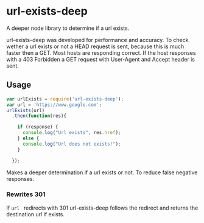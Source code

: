 # url-exists-deep

A deeper node library to determine if a url exists.

url-exists-deep was developed for performance and accuracy. To check wether a url
exists or not a HEAD request is sent, because this is much faster then a GET.
Most hosts are responding correct. If the host responses with a 403 Forbidden a GET
request with User-Agent and Accept header is sent.  

## Usage

```javascript
var urlExists = require('url-exists-deep');
var url = 'https://www.google.com';
urlExists(url)
  .then(function(res){

    if (response) {
      console.log("Url exists", res.href);
    } else {
      console.log("Url does not exists!");
    }

  });

```

Makes a deeper determination if a url exists or not. To reduce false negative
responses.

### Rewrites 301

If ```url ``` redirects with 301 url-exists-deep follows the redirect and returns
the destination url if exists.
